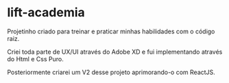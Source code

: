 # lift-academia
Projetinho criado para treinar e praticar minhas habilidades com o código raiz.

Criei toda parte de UX/UI através do Adobe XD e fui implementando através do Html e Css Puro.

Posteriormente criarei um V2 desse projeto aprimorando-o com ReactJS.
